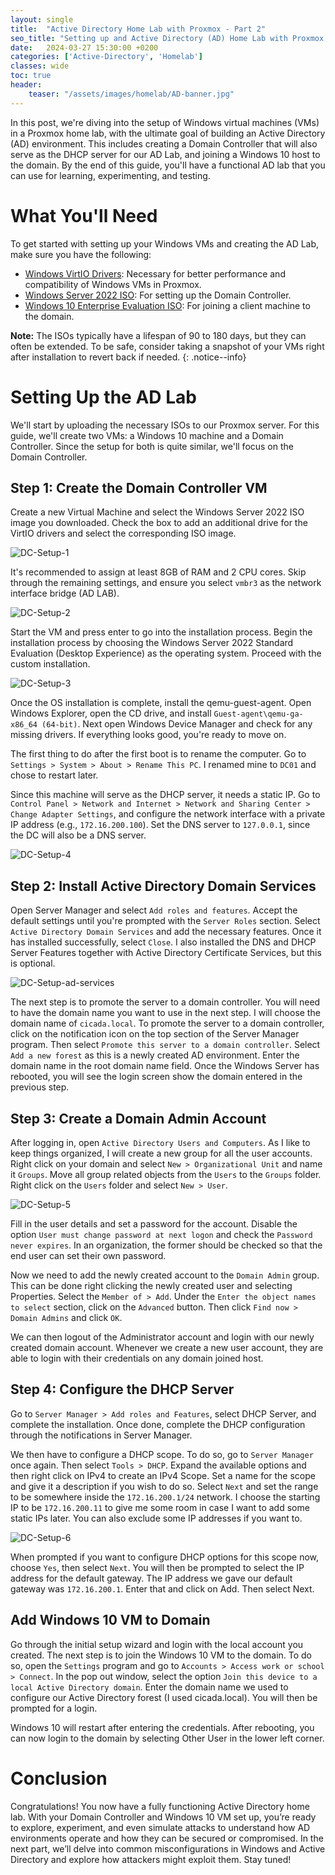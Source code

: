 ```yaml
---
layout: single
title:  "Active Directory Home Lab with Proxmox - Part 2"
seo_title: "Setting up and Active Directory (AD) Home Lab with Proxmox VE Part 2"
date:   2024-03-27 15:30:00 +0200
categories: ['Active-Directory', 'Homelab']
classes: wide
toc: true
header:
    teaser: "/assets/images/homelab/AD-banner.jpg"
---
```

In this post, we're diving into the setup of Windows virtual machines (VMs) in a Proxmox home lab, with the ultimate goal of building an Active Directory (AD) environment. This includes creating a Domain Controller that will also serve as the DHCP server for our AD Lab, and joining a Windows 10 host to the domain. By the end of this guide, you'll have a functional AD lab that you can use for learning, experimenting, and testing.

# What You'll Need
To get started with setting up your Windows VMs and creating the AD Lab, make sure you have the following:
- [Windows VirtIO Drivers](https://pve.proxmox.com/wiki/Windows_VirtIO_Drivers): Necessary for better performance and compatibility of Windows VMs in Proxmox.
- [Windows Server 2022 ISO](https://www.microsoft.com/en-us/evalcenter/evaluate-windows-server-2022): For setting up the Domain Controller.
- [Windows 10 Enterprise Evaluation ISO](https://www.microsoft.com/en-us/evalcenter/evaluate-windows-10-enterprise): For joining a client machine to the domain.

**Note:** The ISOs typically have a lifespan of 90 to 180 days, but they can often be extended. To be safe, consider taking a snapshot of your VMs right after installation to revert back if needed.
{: .notice--info}

# Setting Up the AD Lab
We'll start by uploading the necessary ISOs to our Proxmox server. For this guide, we'll create two VMs: a Windows 10 machine and a Domain Controller. Since the setup for both is quite similar, we'll focus on the Domain Controller.

## Step 1: Create the Domain Controller VM
Create a new Virtual Machine and select the Windows Server 2022 ISO image you downloaded. Check the box to add an additional drive for the VirtIO drivers and select the corresponding ISO image.

![DC-Setup-1](../assets/images/homelab/DC-setup.png)

It's recommended to assign at least 8GB of RAM and 2 CPU cores. Skip through the remaining settings, and ensure you select `vmbr3` as the network interface bridge (AD LAB).

![DC-Setup-2](../assets/images/homelab/DC-setup-2.png)

Start the VM and press enter to go into the installation process. Begin the installation process by choosing the Windows Server 2022 Standard Evaluation (Desktop Experience) as the operating system. Proceed with the custom installation.

![DC-Setup-3](../assets/images/homelab/DC-setup-3.png)

Once the OS installation is complete, install the qemu-guest-agent. Open Windows Explorer, open the CD drive, and install `Guest-agent\qemu-ga-x86_64 (64-bit)`. Next open Windows Device Manager and check for any missing drivers. If everything looks good, you're ready to move on.

The first thing to do after the first boot is to rename the computer. Go to `Settings > System > About > Rename This PC`. I renamed mine to `DC01` and chose to restart later.

Since this machine will serve as the DHCP server, it needs a static IP. Go to `Control Panel > Network and Internet > Network and Sharing Center > Change Adapter Settings`, and configure the network interface with a private IP address (e.g., `172.16.200.100`). Set the DNS server to `127.0.0.1`, since the DC will also be a DNS server.

![DC-Setup-4](../assets/images/homelab/DC-setup-4.png)

## Step 2: Install Active Directory Domain Services
Open Server Manager and select `Add roles and features`. Accept the default settings until you're prompted with the `Server Roles` section. Select `Active Directory Domain Services` and add the necessary features. Once it has installed successfully, select `Close`. I also installed the DNS and DHCP Server Features together with Active Directory Certificate Services, but this is optional.

![DC-Setup-ad-services](../assets/images/homelab/DC-setup-ad-services.gif)

The next step is to promote the server to a domain controller. You will need to have the domain name you want to use in the next step. I will choose the domain name of `cicada.local`. To promote the server to a domain controller, click on the notification icon on the top section of the Server Manager program. Then select `Promote this server to a domain controller`. Select `Add a new forest` as this is a newly created AD environment. Enter the domain name in the root domain name field. Once the Windows Server has rebooted, you will see the login screen show the domain entered in the previous step.

## Step 3: Create a Domain Admin Account
After logging in, open `Active Directory Users and Computers`. As I like to keep things organized, I will create a new group for all the user accounts. Right click on your domain and select `New > Organizational Unit` and name it `Groups`. Move all group related objects from the `Users` to the `Groups` folder. Right click on the `Users` folder and select `New > User`.

![DC-Setup-5](../assets/images/homelab/DC-setup-5.png)

Fill in the user details and set a password for the account. Disable the option `User must change password at next logon` and check the `Password never expires`. In an organization, the former should be checked so that the end user can set their own password.

Now we need to add the newly created account to the `Domain Admin` group. This can be done right clicking the newly created user and selecting Properties. Select the `Member of > Add`. Under the `Enter the object names to select` section, click on the `Advanced` button. Then click `Find now > Domain Admins` and click `OK`.

We can then logout of the Administrator account and login with our newly created domain account. Whenever we create a new user account, they are able to login with their credentials on any domain joined host.

## Step 4: Configure the DHCP Server
Go to `Server Manager > Add roles and Features`, select DHCP Server, and complete the installation. Once done, complete the DHCP configuration through the notifications in Server Manager.

We then have to configure a DHCP scope. To do so, go to `Server Manager` once again. Then select `Tools > DHCP`. Expand the available options and then right click on IPv4 to create an IPv4 Scope. Set a name for the scope and give it a description if you wish to do so. Select `Next` and set the range to be somewhere inside the `172.16.200.1/24` network. I choose the starting IP to be `172.16.200.11` to give me some room in case I want to add some static IPs later. You can also exclude some IP addresses if you want to.

![DC-Setup-6](../assets/images/homelab/DC-setup-6.png)

When prompted if you want to configure DHCP options for this scope now, choose `Yes`, then select `Next`. You will then be prompted to select the IP address for the default gateway. The IP address we gave our default gateway was `172.16.200.1`. Enter that and click on Add. Then select Next.

## Add Windows 10 VM to Domain
Go through the initial setup wizard and login with the local account you created. The next step is to join the Windows 10 VM to the domain. To do so, open the `Settings` program and go to `Accounts > Access work or school > Connect`. In the pop out window, select the option `Join this device to a local Active Directory domain`. Enter the domain name we used to configure our Active Directory forest (I used cicada.local). You will then be prompted for a login.

Windows 10 will restart after entering the credentials. After rebooting, you can now login to the domain by selecting Other User in the lower left corner.

# Conclusion
Congratulations! You now have a fully functioning Active Directory home lab. With your Domain Controller and Windows 10 VM set up, you’re ready to explore, experiment, and even simulate attacks to understand how AD environments operate and how they can be secured or compromised. In the next part, we’ll delve into common misconfigurations in Windows and Active Directory and explore how attackers might exploit them. Stay tuned!